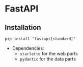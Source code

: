 # FastAPI

## Installation

```shell
pip install "fastapi[standard]"
```

- Dependencies:
  - `starlette` for the web parts
  - `pydantic` for the data parts
